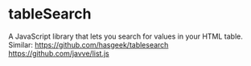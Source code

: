 # tableSearch
A JavaScript library that lets you search for values in your HTML table.
Similar: https://github.com/hasgeek/tablesearch
https://github.com/javve/list.js

